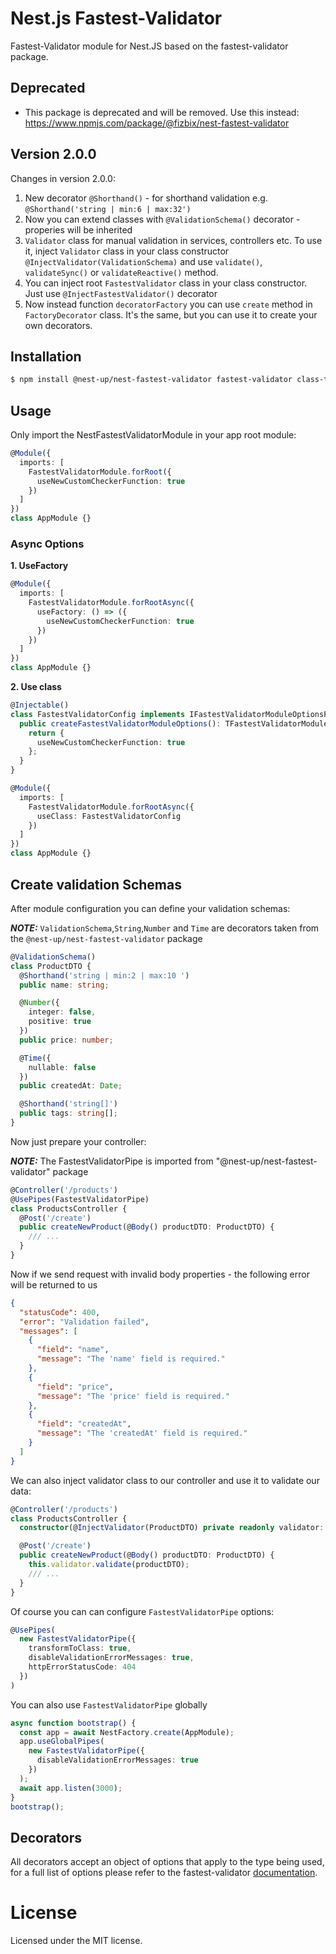 # Nest.js Fastest-Validator

Fastest-Validator module for Nest.JS based on the fastest-validator package.


## Deprecated

- This package is deprecated and will be removed. Use this instead: https://www.npmjs.com/package/@fizbix/nest-fastest-validator

## Version 2.0.0

Changes in version 2.0.0:

1. New decorator `@Shorthand()` - for shorthand validation e.g. `@Shorthand('string | min:6 | max:32')`
2. Now you can extend classes with `@ValidationSchema()` decorator - properies will be inherited
3. `Validator` class for manual validation in services, controllers etc. To use it, inject `Validator` class in your class constructor `@InjectValidator(ValidationSchema)` and use `validate()`, `validateSync()` or `validateReactive()` method.
4. You can inject root `FastestValidator` class in your class constructor. Just use `@InjectFastestValidator()` decorator
5. Now instead function `decoratorFactory` you can use `create` method in `FactoryDecorator` class. It's the same, but you can use it to create your own decorators.

## Installation

```bash
$ npm install @nest-up/nest-fastest-validator fastest-validator class-transformer
```

## Usage

Only import the NestFastestValidatorModule in your app root module:

```typescript
@Module({
  imports: [
    FastestValidatorModule.forRoot({
      useNewCustomCheckerFunction: true
    })
  ]
})
class AppModule {}
```

### Async Options

**1. UseFactory**

```typescript
@Module({
  imports: [
    FastestValidatorModule.forRootAsync({
      useFactory: () => ({
        useNewCustomCheckerFunction: true
      })
    })
  ]
})
class AppModule {}
```

**2. Use class**

```typescript
@Injectable()
class FastestValidatorConfig implements IFastestValidatorModuleOptionsFactory {
  public createFastestValidatorModuleOptions(): TFastestValidatorModuleOptions {
    return {
      useNewCustomCheckerFunction: true
    };
  }
}
```

```typescript
@Module({
  imports: [
    FastestValidatorModule.forRootAsync({
      useClass: FastestValidatorConfig
    })
  ]
})
class AppModule {}
```

## Create validation Schemas

After module configuration you can define your validation schemas:

**_NOTE:_** `ValidationSchema`,`String`,`Number` and `Time` are decorators taken from the `@nest-up/nest-fastest-validator` package

```typescript
@ValidationSchema()
class ProductDTO {
  @Shorthand('string | min:2 | max:10 ')
  public name: string;

  @Number({
    integer: false,
    positive: true
  })
  public price: number;

  @Time({
    nullable: false
  })
  public createdAt: Date;

  @Shorthand('string[]')
  public tags: string[];
}
```

Now just prepare your controller:

**_NOTE:_** The FastestValidatorPipe is imported from "@nest-up/nest-fastest-validator" package

```typescript
@Controller('/products')
@UsePipes(FastestValidatorPipe)
class ProductsController {
  @Post('/create')
  public createNewProduct(@Body() productDTO: ProductDTO) {
    /// ...
  }
}
```

Now if we send request with invalid body properties - the following error will be returned to us

```json
{
  "statusCode": 400,
  "error": "Validation failed",
  "messages": [
    {
      "field": "name",
      "message": "The 'name' field is required."
    },
    {
      "field": "price",
      "message": "The 'price' field is required."
    },
    {
      "field": "createdAt",
      "message": "The 'createdAt' field is required."
    }
  ]
}
```

We can also inject validator class to our controller and use it to validate our data:

```typescript
@Controller('/products')
class ProductsController {
  constructor(@InjectValidator(ProductDTO) private readonly validator: Validator) {}

  @Post('/create')
  public createNewProduct(@Body() productDTO: ProductDTO) {
    this.validator.validate(productDTO);
    /// ...
  }
}
```

Of course you can can configure `FastestValidatorPipe` options:

```typescript
@UsePipes(
  new FastestValidatorPipe({
    transformToClass: true,
    disableValidationErrorMessages: true,
    httpErrorStatusCode: 404
  })
)
```

You can also use `FastestValidatorPipe` globally

```typescript
async function bootstrap() {
  const app = await NestFactory.create(AppModule);
  app.useGlobalPipes(
    new FastestValidatorPipe({
      disableValidationErrorMessages: true
    })
  );
  await app.listen(3000);
}
bootstrap();
```

## Decorators

All decorators accept an object of options that apply to the type being used, for a full list of options please refer to the fastest-validator [documentation](https://www.npmjs.com/package/fastest-validator).

# License

Licensed under the MIT license.

